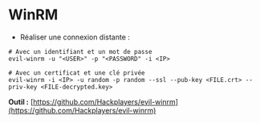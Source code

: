 # WinRM

* Réaliser une connexion distante :&#x20;

```
# Avec un identifiant et un mot de passe
evil-winrm -u "<USER>" -p "<PASSWORD" -i <IP>

# Avec un certificat et une clé privée
evil-winrm -i <IP> -u random -p random --ssl --pub-key <FILE.crt> --priv-key <FILE-decrypted.key>
```

**Outil :** [https://github.com/Hackplayers/evil-winrm](https://github.com/Hackplayers/evil-winrm)
